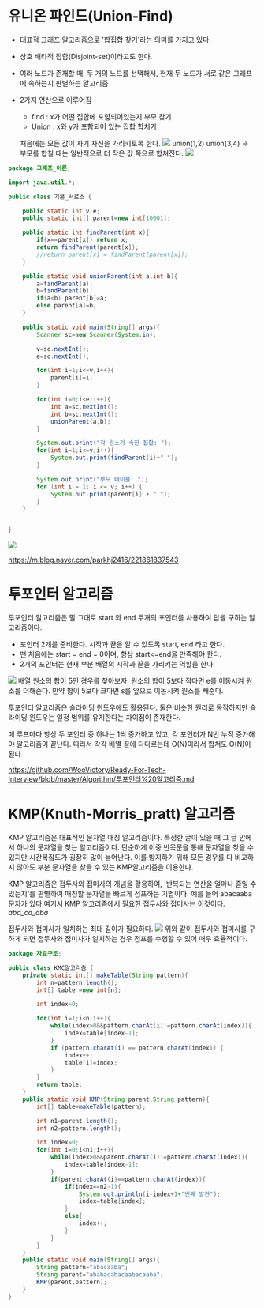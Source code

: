 # 유니온 파인드(Union-Find)
- 대표적 그래프 알고리즘으로 '합집합 찾기'라는 의미를 가지고 있다.
- 상호 배타적 집합(Disjoint-set)이라고도 한다.
- 여러 노드가 존재할 때, 두 개의 노드를 선택해서, 현재 두 노드가 서로 같은 그래프에 속하는지 판별하는 알고리즘
- 2가지 연산으로 이루어짐
	- find : x가 어떤 집합에 포함되어있는지 부모 찾기
    - Union : x와 y가 포함되어 있는 집합 합치기

  처음에는 모든 값이 자기 자신을 가리키토록 한다.
  ![](https://velog.velcdn.com/images/jifrozen/post/e7162ab1-fd10-45d7-9679-d76c09dd5569/image.png)
union(1,2) union(3,4) -> 부모를 합칠 때는 일반적으로 더 작은 값 쪽으로 합쳐진다.
![](https://velog.velcdn.com/images/jifrozen/post/78ee15e1-0bd1-4c9b-8c63-06a2433b9dc0/image.png)

```java
package 그래프_이론;

import java.util.*;

public class 기본_서로소 {

	public static int v,e;
	public static int[] parent=new int[10001];

	public static int findParent(int x){
		if(x==parent[x]) return x;
		return findParent(parent[x]);
		//return parent[x] = findParent(parent[x]);
	}

	public static void unionParent(int a,int b){
		a=findParent(a);
		b=findParent(b);
		if(a<b) parent[b]=a;
		else parent[a]=b;
	}

	public static void main(String[] args){
		Scanner sc=new Scanner(System.in);

		v=sc.nextInt();
		e=sc.nextInt();

		for(int i=1;i<=v;i++){
			parent[i]=i;
		}

		for(int i=0;i<e;i++){
			int a=sc.nextInt();
			int b=sc.nextInt();
			unionParent(a,b);
		}

		System.out.print("각 원소가 속한 집합: ");
		for(int i=1;i<=v;i++){
			System.out.print(findParent(i)+" ");
		}

		System.out.print("부모 테이블: ");
		for (int i = 1; i <= v; i++) {
			System.out.print(parent[i] + " ");
		}
	}


}

```

![](https://velog.velcdn.com/images/jifrozen/post/29d50acb-0b03-44d5-bedb-06f4ae09ccc0/image.png)


https://m.blog.naver.com/parkhj2416/221861837543

# 투포인터 알고리즘
투포인터 알고리즘은 말 그대로 start 와 end 두개의 포인터를 사용하여 답을 구하는 알고리즘이다.
- 포인터 2개를 준비한다. 시작과 끝을 알 수 있도록 start, end 라고 한다.
- 맨 처음에는 start = end = 0이며, 항상 start<=end을 만족해야 한다.
- 2개의 포인터는 현재 부분 배열의 시작과 끝을 가리키는 역할을 한다.

![](https://velog.velcdn.com/images/jifrozen/post/b17af29c-5b63-45a3-b615-a066fdd4e464/image.png)
배열 원소의 합이 5인 경우를 찾아보자.
원소의 합이 5보다 작다면 e를 이동시켜 원소를 더해준다.
만약 합이 5보다 크다면 s를 앞으로 이동시켜 원소를 빼준다.

투포인터 알고리즘은 슬라이딩 윈도우에도 활용된다.
둘은 비슷한 원리로 동작하지만 슬라이딩 윈도우는 일정 범위를 유지한다는 차이점이 존재한다.

매 루프마다 항상 두 포인터 중 하나는 1씩 증가하고 있고, 각 포인터가 N번 누적 증가해야 알고리즘이 끝난다. 따라서 각각 배열 끝에 다다르는데 O(N)이라서 합쳐도 O(N)이 된다.

https://github.com/WooVictory/Ready-For-Tech-Interview/blob/master/Algorithm/투포인터%20알고리즘.md

# KMP(Knuth-Morris_pratt) 알고리즘

KMP 알고리즘은 대표적인 문자열 매칭 알고리즘이다.
특정한 글이 있을 때 그 글 안에서 하나의 문자열을 찾는 알고리즘이다.
단순하게 이중 반목문을 통해 문자열을 찾을 수 있지만 시간복잡도가 굉장히 많이 늘어난다.
이를 방지하기 위해 모든 경우를 다 비교하지 않아도 부분 문자열을 찾을 수 있는 KMP알고리즘을 이용한다.

KMP 알고리즘은 접두사와 접미사의 개념을 활용하여, '반복되는 연산을 얼마나 줄일 수 있는지'를 판별하여 매칭할 문자열을 빠르게 점프하는 기법이다.
예를 들어 abacaaba 문자가 있다
여기서 KMP 알고리즘에서 필요한 접두사와 접미사는 이것이다. _aba_ca_aba_

접두사와 접미사가 일치하는 최대 길이가 필요하다.
![](https://velog.velcdn.com/images/jifrozen/post/45b095ea-3f83-4a39-a537-a57b45986d79/image.png)
위와 같이 접두사와 접미사를 구하게 되면 접두사와 접미사가 일치하는 경우 점프를 수행할 수 있어 매우 효율적이다.
```java
package 자료구조;

public class KMC알고리즘 {
	private static int[] makeTable(String pattern){
		int n=pattern.length();
		int[] table =new int[n];

		int index=0;

		for(int i=1;i<n;i++){
			while(index>0&&pattern.charAt(i)!=pattern.charAt(index)){
				index=table[index-1];
			}
			if (pattern.charAt(i) == pattern.charAt(index)) {
				index++;
				table[i]=index;
			}
		}
		return table;
	}
	public static void KMP(String parent,String pattern){
		int[] table=makeTable(pattern);

		int n1=parent.length();
		int n2=pattern.length();

		int index=0;
		for(int i=0;i<n1;i++){
			while(index>0&&parent.charAt(i)!=pattern.charAt(index)){
				index=table[index-1];
			}
			if(parent.charAt(i)==pattern.charAt(index)){
				if(index==n2-1){
					System.out.println(i-index+1+"번째 발견");
					index=table[index];
				}
				else{
					index++;
				}
			}
		}
	}
	public static void main(String[] args){
		String pattern="abacaaba";
		String parent="ababacabacaabacaaba";
		KMP(parent,pattern);
	}
}

```